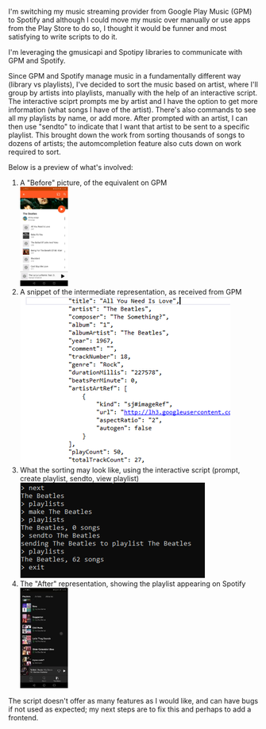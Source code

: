 I'm switching my music streaming provider from Google Play Music (GPM) to Spotify and although I could move my music over manually or use apps from the Play Store to do so, I thought it would be funner and most satisfying to write scripts to do it.

I'm leveraging the gmusicapi and Spotipy libraries to communicate with GPM and Spotify.

Since GPM and Spotify manage music in a fundamentally different way (library vs playlists), I've decided to sort the music based on artist, where I'll group by artists into playlists, manually with the help of an interactive script. The interactive sciprt prompts me by artist and I have the option to get more information (what songs I have of the artist). There's also commands to see all my playlists by name, or add more. After prompted with an artist, I can then use "sendto" to indicate that I want that artist to be sent to a specific playlist. This brought down the work from sorting thousands of songs to dozens of artists; the automcompletion feature also cuts down on work required to sort. 

Below is a preview of what's involved:

<div>
  <ol>
    <li>
      A "Before" picture, of the equivalent on GPM
    </li>
      <img src="images/artist_on_gpm.jpeg" width="20%">
    <li>
      A snippet of the intermediate representation, as received from GPM
    </li>
      <img src="images/intermediate_song_representation.PNG">
    <li>
      What the sorting may look like, using the interactive script (prompt, create playlist, sendto, view playlist)
    </li>
      <img src="images/interactive_script_demo_screenshot.PNG">
    <li>
      The "After" representation, showing the playlist appearing on Spotify
    </li>
    <img src="images/appears_on_spotify.gif" width="20%">
  </ol>
</div>

The script doesn't offer as many features as I would like, and can have bugs if not used as expected; my next steps are to fix this and perhaps to add a frontend.
